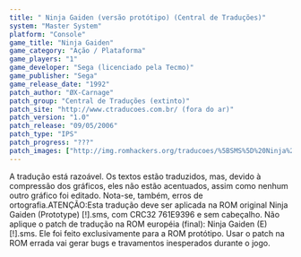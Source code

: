 ```yaml
---
title: " Ninja Gaiden (versão protótipo) (Central de Traduções)"
system: "Master System"
platform: "Console"
game_title: "Ninja Gaiden"
game_category: "Ação / Plataforma"
game_players: "1"
game_developer: "Sega (licenciado pela Tecmo)"
game_publisher: "Sega"
game_release_date: "1992"
patch_author: "ØX-Carnage"
patch_group: "Central de Traduções (extinto)"
patch_site: "http://www.ctraducoes.com.br/ (fora do ar)"
patch_version: "1.0"
patch_release: "09/05/2006"
patch_type: "IPS"
patch_progress: "???"
patch_images: ["http://img.romhackers.org/traducoes/%5BSMS%5D%20Ninja%20Gaiden%20%2528Prototype%2529%20-%20Central%20de%20Tradu%C3%A7%C3%B5es%20-%201.png","http://img.romhackers.org/traducoes/%5BSMS%5D%20Ninja%20Gaiden%20%2528Prototype%2529%20-%20Central%20de%20Tradu%C3%A7%C3%B5es%20-%202.png","http://img.romhackers.org/traducoes/%5BSMS%5D%20Ninja%20Gaiden%20%2528Prototype%2529%20-%20Central%20de%20Tradu%C3%A7%C3%B5es%20-%203.png"]
---
```

A tradução está razoável. Os textos estão traduzidos, mas, devido à compressão dos gráficos, eles não estão acentuados, assim como nenhum outro gráfico foi editado. Nota-se, também, erros de ortografia.ATENÇÃO:Esta tradução deve ser aplicada na ROM original Ninja Gaiden (Prototype) [!].sms, com CRC32 761E9396 e sem cabeçalho. Não aplique o patch de tradução na ROM européia (final): Ninja Gaiden (E) [!].sms. Ele foi feito exclusivamente para a ROM protótipo. Usar o patch na ROM errada vai gerar bugs e travamentos inesperados durante o jogo.
